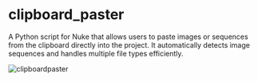 # clipboard_paster
A Python script for Nuke that allows users to paste images or sequences from the clipboard directly into the project. It automatically detects image sequences and handles multiple file types efficiently.

![clipboardpaster](https://github.com/user-attachments/assets/4971e81f-a3d6-4368-ab78-b42d6fe8d54f)
